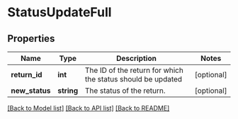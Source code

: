 # StatusUpdateFull

## Properties
Name | Type | Description | Notes
------------ | ------------- | ------------- | -------------
**return_id** | **int** | The ID of the return for which the status should be updated | [optional] 
**new_status** | **string** | The status of the return. | [optional] 

[[Back to Model list]](../../README.md#documentation-for-models) [[Back to API list]](../../README.md#documentation-for-api-endpoints) [[Back to README]](../../README.md)

